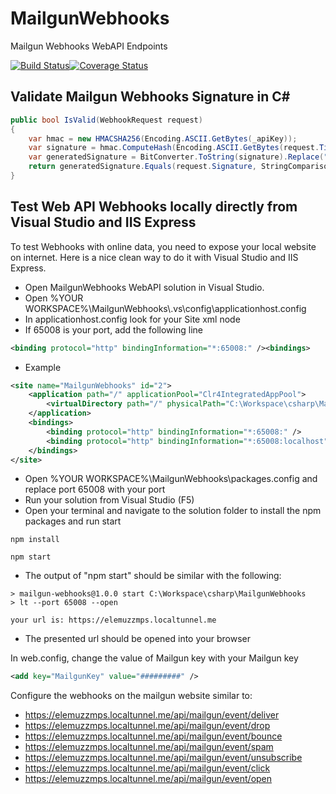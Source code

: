 # MailgunWebhooks #
Mailgun Webhooks WebAPI Endpoints

[![Build Status](https://travis-ci.org/adimoraret/MailgunWebhooks.svg?branch=master)](https://travis-ci.org/adimoraret/MailgunWebhooks.svg?branch=master)[![Coverage Status](https://coveralls.io/repos/github/adimoraret/MailgunWebhooks/badge.svg?branch=master)](https://coveralls.io/github/adimoraret/MailgunWebhooks?branch=master)

## Validate Mailgun Webhooks Signature in C# ##
```csharp
public bool IsValid(WebhookRequest request)
{
    var hmac = new HMACSHA256(Encoding.ASCII.GetBytes(_apiKey));
    var signature = hmac.ComputeHash(Encoding.ASCII.GetBytes(request.Timestamp + request.Token));
    var generatedSignature = BitConverter.ToString(signature).Replace("-", "");
    return generatedSignature.Equals(request.Signature, StringComparison.OrdinalIgnoreCase);
}
```

## Test Web API Webhooks locally directly from Visual Studio and IIS Express ##

To test Webhooks with online data, you need to expose your local website on internet. Here is a nice clean way to do it with Visual Studio and IIS Express.  

* Open MailgunWebhooks WebAPI solution in Visual Studio.
* Open %YOUR WORKSPACE%\MailgunWebhooks\\.vs\config\applicationhost.config
* In applicationhost.config look for your Site xml node
* If 65008 is your port, add the following line 
```xml
<binding protocol="http" bindingInformation="*:65008:" /><bindings> 
```
* Example
```xml
<site name="MailgunWebhooks" id="2">
    <application path="/" applicationPool="Clr4IntegratedAppPool">
        <virtualDirectory path="/" physicalPath="C:\Workspace\csharp\MailgunWebhooks\MailgunWebhooks" />
    </application>
    <bindings>
        <binding protocol="http" bindingInformation="*:65008:" />
        <binding protocol="http" bindingInformation="*:65008:localhost" />
    </bindings>
</site>
```
* Open %YOUR WORKSPACE%\MailgunWebhooks\\packages.config and replace port 65008 with your port
* Run your solution from Visual Studio (F5)
* Open your terminal and navigate to the solution folder to install the npm packages and run start
```
npm install
```
```
npm start
```
* The output of "npm start" should be similar with the following:
```
> mailgun-webhooks@1.0.0 start C:\Workspace\csharp\MailgunWebhooks
> lt --port 65008 --open

your url is: https://elemuzzmps.localtunnel.me
```
* The presented url should be opened into your browser

In web.config, change the value of Mailgun key with your Mailgun key
```xml
<add key="MailgunKey" value="#########" />
``` 

Configure the webhooks on the mailgun website similar to:
* https://elemuzzmps.localtunnel.me/api/mailgun/event/deliver
* https://elemuzzmps.localtunnel.me/api/mailgun/event/drop
* https://elemuzzmps.localtunnel.me/api/mailgun/event/bounce
* https://elemuzzmps.localtunnel.me/api/mailgun/event/spam
* https://elemuzzmps.localtunnel.me/api/mailgun/event/unsubscribe
* https://elemuzzmps.localtunnel.me/api/mailgun/event/click
* https://elemuzzmps.localtunnel.me/api/mailgun/event/open

